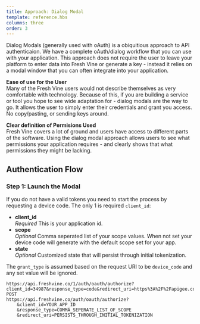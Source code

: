 ```yaml
---
title: Approach: Dialog Modal 
template: reference.hbs
columns: three
order: 3
---
```

Dialog Modals (generally used with oAuth) is a obiquitious approach to API authenticaion. We have a complete oAuth/dialog workflow that you can use with your application. This approach does not require the user to leave your platform to enter data into Fresh Vine or generate a key - instead it relies on a modal window that you can often integrate into your application.  
  
**Ease of use for the User**  
Many of the Fresh Vine users would not describe themselves as very comfortable with technology. Because of this, if you are building a service or tool you hope to see wide adaptation for - dialog modals are the way to go. It allows the user to simply enter their credentials and grant you access. No copy/pasting, or sending keys around.  
  
**Clear definition of Permisions Used**  
Fresh Vine covers a lot of ground and users have access to different parts of the software. Using the dialog modal approach allows users to see what permissions your application requires - and clearly shows that what permissions they might be lacking.  
  
  
## Authentication Flow

### Step 1: Launch the Modal<a name="step1"></a>  
If you do not have a valid tokens you need to start the process by requesting a device code. The only 1 is required `client_id`:  
  
* **client_id**  
*Required* This is your application id.  
* **scope**  
*Optional* Comma seperated list of your scope values. When not set your device code will generate with the default scope set for your app.  
* **state**  
*Optional* Customized state that will persist through initial tokenization.  
  
The `grant_type` is assumed based on the request URI to be `device_code` and any set value will be ignored.

```
https://api.freshvine.co/1/auth/oauth/authorize?client_id=34987&response_type=code&redirect_uri=https%3A%2F%2Fapigee.com%2Foauth_callback%2Ffreshvine%2Foauth2CodeCallback
POST
https://api.freshvine.co/auth/oauth/authorize?
    &client_id=YOUR_APP_ID
    &response_type=COMMA_SEPERATE_LIST_OF_SCOPE
    &redirect_uri=PERSISTS_THROUGH_INITIAL_TOKENIZATION
```